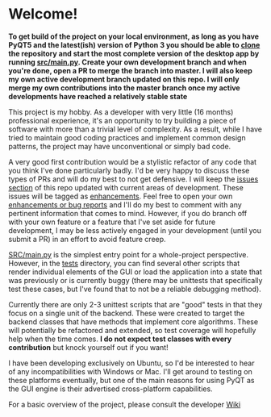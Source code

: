 # Welcome!
**To get build of the project on your local environment, as long as you have PyQT5 and the latest(ish) version of Python 3 you should
be able to [clone](https://github.com/selkind/MathSprints) the repository and start the most complete version of the desktop app by running [src/main.py](main.py).
Create your own development branch and when you're done, open a PR to merge the branch into master. I will also keep my own active development branch
updated on this repo. I will only merge my own contributions into the master branch once my active developments have reached a relatively stable state**

This project is my hobby. As a developer with very little (16 months) professional experience, it's an opportunity to try building
a piece of software with more than a trivial level of complexity. As a result, while I have tried to maintain good coding practices
and implement common design patterns, the project may have unconventional or simply bad code. 

A very good first contribution would be a stylistic refactor of any code that you think I've done particularly badly.
I'd be very happy to discuss these types of PRs and will do my best to not get defensive. 
I will keep the [issues section](https://github.com/selkind/MathSprints/issues) of this repo updated with current areas of development. These issues will be tagged as [enhancements](https://github.com/selkind/MathSprints/issues?q=is%3Aopen+is%3Aissue+label%3Aenhancement). Feel free to open your own
[enhancements or bug reports](https://github.com/selkind/MathSprints/issues/new/choose) and I'll do my best to comment with any pertinent information that comes to mind. However, if you do 
branch off with your own feature or a feature that I've set aside for future development, I may be less actively engaged in your
development (until you submit a PR) in an effort to avoid feature creep.

[SRC/main.py](main.py) is the simplest entry point for a whole-project perspective. However, in the [tests](tests) directory, you can find several
other scripts that render individual elements of the GUI or load the application into a state that was previously or is currently
buggy (there may be unittests that specifically test these cases, but I've found that to not be a reliable debugging method).

Currently there are only 2-3 unittest scripts that are "good" tests in that they focus on a single unit of the backend. These 
were created to target the backend classes that have methods that implement core algorithms. These will potentially be refactored
and extended, so test coverage will hopefully help when the time comes. **I do not expect test classes with every contribution**
but knock yourself out if you want!

I have been developing exclusively on Ubuntu, so I'd be interested to hear of any incompatibilities with Windows or Mac.
I'll get around to testing on these platforms eventually, but one of the main reasons for using PyQT as the GUI engine is their
advertised cross-platform capabilities.

For a basic overview of the project, please consult the developer [Wiki](https://github.com/selkind/MathSprints/wiki/Developer-Docs)
